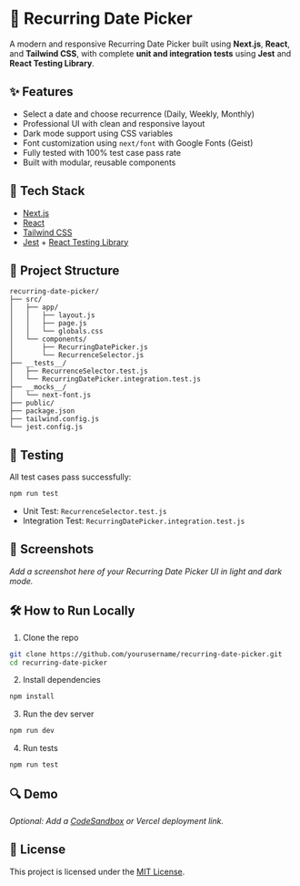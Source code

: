 # 📅 Recurring Date Picker

A modern and responsive Recurring Date Picker built using **Next.js**, **React**, and **Tailwind CSS**, with complete **unit and integration tests** using **Jest** and **React Testing Library**.

## ✨ Features

- Select a date and choose recurrence (Daily, Weekly, Monthly)
- Professional UI with clean and responsive layout
- Dark mode support using CSS variables
- Font customization using `next/font` with Google Fonts (Geist)
- Fully tested with 100% test case pass rate
- Built with modular, reusable components

## 🚀 Tech Stack

- [Next.js](https://nextjs.org/)
- [React](https://react.dev/)
- [Tailwind CSS](https://tailwindcss.com/)
- [Jest](https://jestjs.io/) + [React Testing Library](https://testing-library.com/)

## 🧱 Project Structure

```
recurring-date-picker/
├── src/
│   ├── app/
│   │   ├── layout.js
│   │   ├── page.js
│   │   └── globals.css
│   └── components/
│       ├── RecurringDatePicker.js
│       └── RecurrenceSelector.js
├── __tests__/
│   ├── RecurrenceSelector.test.js
│   └── RecurringDatePicker.integration.test.js
├── __mocks__/
│   └── next-font.js
├── public/
├── package.json
├── tailwind.config.js
└── jest.config.js
```

## 🧪 Testing

All test cases pass successfully:

```bash
npm run test
```

- Unit Test: `RecurrenceSelector.test.js`
- Integration Test: `RecurringDatePicker.integration.test.js`

## 📸 Screenshots

_Add a screenshot here of your Recurring Date Picker UI in light and dark mode._

## 🛠️ How to Run Locally

1. Clone the repo

```bash
git clone https://github.com/yourusername/recurring-date-picker.git
cd recurring-date-picker
```

2. Install dependencies

```bash
npm install
```

3. Run the dev server

```bash
npm run dev
```

4. Run tests

```bash
npm run test
```

## 🔍 Demo

_Optional: Add a [CodeSandbox](https://codesandbox.io/) or Vercel deployment link._

## 📄 License

This project is licensed under the [MIT License](LICENSE).
